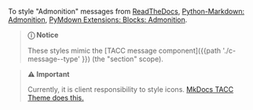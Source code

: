 To style "Admonition" messages from [ReadTheDocs][rtd-admonition], [Python-Markdown: Admonition][pmd-admonition], [PyMdown Extensions: Blocks: Admonition][pmdx-admonition].

> **ⓘ Notice**
>
> These styles mimic the [TACC message component]({{path './c-message--type' }}) (the "section" scope).

> **⚠️ Important**
>
> Currently, it is client responsibility to style icons. [MkDocs TACC Theme does this.][mkdocs-tacc-set-icons]

[rtd-admonition]: https://learning-readthedocs.readthedocs.io/en/latest/Options/admonition.html "ReadTheDocs:  Admonition"
[pmd-admonition]: https://python-markdown.github.io/extensions/admonition/ "Python-Markdown: Admonition"
[pmdx-admonition]: https://facelessuser.github.io/pymdown-extensions/extensions/blocks/plugins/admonition/ "PyMdown Extensions: Blocks: Admonition"

[mkdocs-tacc-set-icons]: https://github.com/TACC/mkdocs-tacc/blob/v0.6.1/mkdocs_tacc/tacc_readthedocs/css/tacc-theme/pymdownx.css#L18-L43

<script src="{{path '/assets/scripts/open-ext-links-in-new-window.js'}}" />
